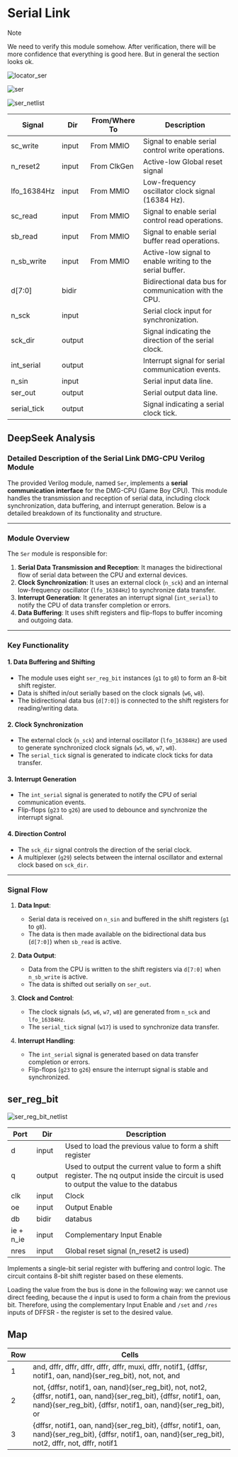 # Serial Link

> [!NOTE]
> We need to verify this module somehow. After verification, there will be more confidence that everything is good here. But in general the section looks ok.

![locator_ser](/imgstore/soc/locator_ser.jpg)

![ser](/imgstore/soc/ser.jpg)

![ser_netlist](/imgstore/soc/ser_netlist.png)

|Signal|Dir|From/Where To|Description|
|---|---|---|---|
|sc_write|input|From MMIO|Signal to enable serial control write operations. |
|n_reset2|input|From ClkGen|Active-low Global reset signal|
|lfo_16384Hz|input|From MMIO|Low-frequency oscillator clock signal (16384 Hz). |
|sc_read|input|From MMIO|Signal to enable serial control read operations. |
|sb_read|input|From MMIO|Signal to enable serial buffer read operations. |
|n_sb_write|input|From MMIO|Active-low signal to enable writing to the serial buffer. |
|d\[7:0\]|bidir| |Bidirectional data bus for communication with the CPU. |
|n_sck|input| |Serial clock input for synchronization. |
|sck_dir|output| |Signal indicating the direction of the serial clock. |
|int_serial|output| |Interrupt signal for serial communication events. |
|n_sin|input| |Serial input data line. |
|ser_out|output| |Serial output data line. |
|serial_tick|output| |Signal indicating a serial clock tick. |

## DeepSeek Analysis

### Detailed Description of the Serial Link DMG-CPU Verilog Module

The provided Verilog module, named `Ser`, implements a **serial communication interface** for the DMG-CPU (Game Boy CPU). This module handles the transmission and reception of serial data, including clock synchronization, data buffering, and interrupt generation. Below is a detailed breakdown of its functionality and structure.

---

### **Module Overview**
The `Ser` module is responsible for:
1. **Serial Data Transmission and Reception**: It manages the bidirectional flow of serial data between the CPU and external devices.
2. **Clock Synchronization**: It uses an external clock (`n_sck`) and an internal low-frequency oscillator (`lfo_16384Hz`) to synchronize data transfer.
3. **Interrupt Generation**: It generates an interrupt signal (`int_serial`) to notify the CPU of data transfer completion or errors.
4. **Data Buffering**: It uses shift registers and flip-flops to buffer incoming and outgoing data.

---

### **Key Functionality**

#### **1. Data Buffering and Shifting**
- The module uses eight `ser_reg_bit` instances (`g1` to `g8`) to form an 8-bit shift register.
- Data is shifted in/out serially based on the clock signals (`w6`, `w8`).
- The bidirectional data bus (`d[7:0]`) is connected to the shift registers for reading/writing data.

#### **2. Clock Synchronization**
- The external clock (`n_sck`) and internal oscillator (`lfo_16384Hz`) are used to generate synchronized clock signals (`w5`, `w6`, `w7`, `w8`).
- The `serial_tick` signal is generated to indicate clock ticks for data transfer.

#### **3. Interrupt Generation**
- The `int_serial` signal is generated to notify the CPU of serial communication events.
- Flip-flops (`g23` to `g26`) are used to debounce and synchronize the interrupt signal.

#### **4. Direction Control**
- The `sck_dir` signal controls the direction of the serial clock.
- A multiplexer (`g29`) selects between the internal oscillator and external clock based on `sck_dir`.

---

### **Signal Flow**
1. **Data Input**:
   - Serial data is received on `n_sin` and buffered in the shift registers (`g1` to `g8`).
   - The data is then made available on the bidirectional data bus (`d[7:0]`) when `sb_read` is active.

2. **Data Output**:
   - Data from the CPU is written to the shift registers via `d[7:0]` when `n_sb_write` is active.
   - The data is shifted out serially on `ser_out`.

3. **Clock and Control**:
   - The clock signals (`w5`, `w6`, `w7`, `w8`) are generated from `n_sck` and `lfo_16384Hz`.
   - The `serial_tick` signal (`w17`) is used to synchronize data transfer.

4. **Interrupt Handling**:
   - The `int_serial` signal is generated based on data transfer completion or errors.
   - Flip-flops (`g23` to `g26`) ensure the interrupt signal is stable and synchronized.

## ser_reg_bit

![ser_reg_bit_netlist](/imgstore/soc/ser_reg_bit_netlist.png)

|Port|Dir|Description|
|---|---|---|
|d|input|Used to load the previous value to form a shift register|
|q|output|Used to output the current value to form a shift register. The nq output inside the circuit is used to output the value to the databus|
|clk|input|Clock|
|oe|input|Output Enable|
|db|bidir|databus|
|ie + n_ie|input|Complementary Input Enable|
|nres|input|Global reset signal (n_reset2 is used)|

Implements a single-bit serial register with buffering and control logic. The circuit contains 8-bit shift register based on these elements.

Loading the value from the bus is done in the following way: we cannot use direct feeding, because the `d` input is used to form a chain from the previous bit. Therefore, using the complementary Input Enable and `/set` and `/res` inputs of DFFSR - the register is set to the desired value.

## Map

|Row|Cells|
|---|---|
|1|and, dffr, dffr, dffr, dffr, dffr, muxi, dffr, notif1, {dffsr, notif1, oan, nand}(ser_reg_bit), not, not, and |
|2|not, {dffsr, notif1, oan, nand}(ser_reg_bit), not, not2, {dffsr, notif1, oan, nand}(ser_reg_bit), {dffsr, notif1, oan, nand}(ser_reg_bit), {dffsr, notif1, oan, nand}(ser_reg_bit), or |
|3|{dffsr, notif1, oan, nand}(ser_reg_bit), {dffsr, notif1, oan, nand}(ser_reg_bit), {dffsr, notif1, oan, nand}(ser_reg_bit), not2, dffr, not, dffr, notif1 |
